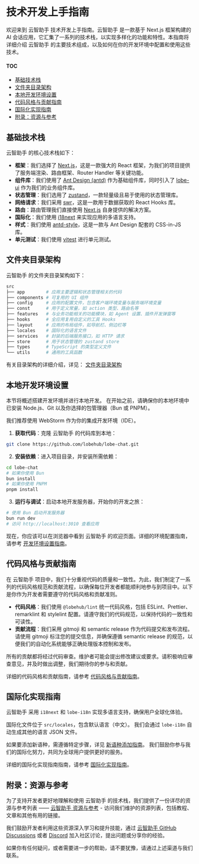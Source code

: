 # 技术开发上手指南

欢迎来到 云智助手 技术开发上手指南。云智助手 是一款基于 Next.js 框架构建的 AI 会话应用，它汇集了一系列的技术栈，以实现多样化的功能和特性。本指南将详细介绍 云智助手 的主要技术组成，以及如何在你的开发环境中配置和使用这些技术。

#### TOC

- [基础技术栈](#基础技术栈)
- [文件夹目录架构](#文件夹目录架构)
- [本地开发环境设置](#本地开发环境设置)
- [代码风格与贡献指南](#代码风格与贡献指南)
- [国际化实现指南](#国际化实现指南)
- [附录：资源与参考](#附录资源与参考)

## 基础技术栈

云智助手 的核心技术栈如下：

- **框架**：我们选择了 [Next.js](https://nextjs.org/)，这是一款强大的 React 框架，为我们的项目提供了服务端渲染、路由框架、Router Handler 等关键功能。
- **组件库**：我们使用了 [Ant Design (antd)](https://ant.design/) 作为基础组件库，同时引入了 [lobe-ui](https://github.com/lobehub/lobe-ui) 作为我们的业务组件库。
- **状态管理**：我们选用了 [zustand](https://github.com/pmndrs/zustand)，一款轻量级且易于使用的状态管理库。
- **网络请求**：我们采用 [swr](https://swr.vercel.app/)，这是一款用于数据获取的 React Hooks 库。
- **路由**：路由管理我们直接使用 [Next.js](https://nextjs.org/) 自身提供的解决方案。
- **国际化**：我们使用 [i18next](https://www.i18next.com/) 来实现应用的多语言支持。
- **样式**：我们使用 [antd-style](https://github.com/ant-design/antd-style)，这是一款与 Ant Design 配套的 CSS-in-JS 库。
- **单元测试**：我们使用 [vitest](https://github.com/vitest-dev/vitest) 进行单元测试。

## 文件夹目录架构

云智助手 的文件夹目录架构如下：

```bash
src
├── app        # 应用主要逻辑和状态管理相关的代码
├── components # 可复用的 UI 组件
├── config     # 应用的配置文件，包含客户端环境变量与服务端环境变量
├── const      # 用于定义常量，如 action 类型、路由名等
├── features   # 与业务功能相关的功能模块，如 Agent 设置、插件开发弹窗等
├── hooks      # 全应用复用自定义的工具 Hooks
├── layout     # 应用的布局组件，如导航栏、侧边栏等
├── locales    # 国际化的语言文件
├── services   # 封装的后端服务接口，如 HTTP 请求
├── store      # 用于状态管理的 zustand store
├── types      # TypeScript 的类型定义文件
└── utils      # 通用的工具函数
```

有关目录架构的详细介绍，详见： [文件夹目录架构](Folder-Structure.zh-CN.md)

## 本地开发环境设置

本节将概述搭建开发环境并进行本地开发。 在开始之前，请确保你的本地环境中已安装 Node.js、Git 以及你选择的包管理器（Bun 或 PNPM）。

我们推荐使用 WebStorm 作为你的集成开发环境（IDE）。

1. **获取代码**：克隆 云智助手 的代码库到本地：

```bash
git clone https://github.com/lobehub/lobe-chat.git
```

2. **安装依赖**：进入项目目录，并安装所需依赖：

```bash
cd lobe-chat
# 如果你使用 Bun
bun install
# 如果你使用 PNPM
pnpm install
```

3. **运行与调试**：启动本地开发服务器，开始你的开发之旅：

```bash
# 使用 Bun 启动开发服务器
bun run dev
# 访问 http://localhost:3010 查看应用
```

现在，你应该可以在浏览器中看到 云智助手 的欢迎页面。详细的环境配置指南，请参考 [开发环境设置指南](Setup-Development.zh-CN.md)。

## 代码风格与贡献指南

在 云智助手 项目中，我们十分重视代码的质量和一致性。为此，我们制定了一系列的代码风格规范和贡献流程，以确保每位开发者都能顺利地参与到项目中。以下是你作为开发者需要遵守的代码风格和贡献准则。

- **代码风格**：我们使用 `@lobehub/lint` 统一代码风格，包括 ESLint、Prettier、remarklint 和 stylelint 配置。请遵守我们的代码规范，以保持代码的一致性和可读性。
- **贡献流程**：我们采用 gitmoji 和 semantic release 作为代码提交和发布流程。请使用 gitmoji 标注您的提交信息，并确保遵循 semantic release 的规范，以便我们的自动化系统能够正确处理版本控制和发布。

所有的贡献都将经过代码审查。维护者可能会提出修改建议或要求。请积极响应审查意见，并及时做出调整，我们期待你的参与和贡献。

详细的代码风格和贡献指南，请参考 [代码风格与贡献指南](Contributing-Guidelines.zh-CN.md)。

## 国际化实现指南

云智助手 采用 `i18next` 和 `lobe-i18n` 实现多语言支持，确保用户全球化体验。

国际化文件位于 `src/locales`，包含默认语言（中文）。 我们会通过 `lobe-i18n` 自动生成其他的语言 JSON 文件。

如果要添加新语种，需遵循特定步骤，详见 [新语种添加指南](../Internationalization/Add-New-Locale.zh-CN.md)。 我们鼓励你参与我们的国际化努力，共同为全球用户提供更好的服务。

详细的国际化实现指南指南，请参考 [国际化实现指南](../Internationalization/Internationalization-Implementation.zh-CN.md)。

## 附录：资源与参考

为了支持开发者更好地理解和使用 云智助手 的技术栈，我们提供了一份详尽的资源与参考列表 —— [云智助手 资源与参考](https://github.com/lobehub/lobe-chat/wiki/Resources.zh-CN) - 访问我们维护的资源列表，包括教程、文章和其他有用的链接。

我们鼓励开发者利用这些资源深入学习和提升技能，通过 [云智助手 GitHub Discussions](https://github.com/lobehub/lobe-chat/discussions) 或者 [Discord](https://discord.com/invite/AYFPHvv2jT) 加入社区讨论，提出问题或分享你的经验。

如果你有任何疑问，或者需要进一步的帮助，请不要犹豫，请通过上述渠道与我们联系。

